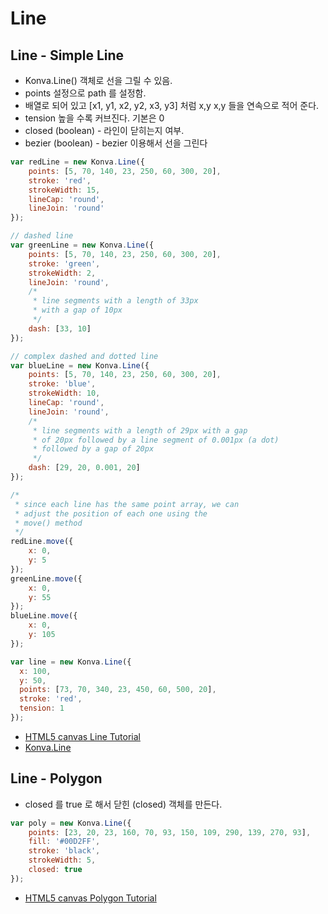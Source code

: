 # Line
## Line - Simple Line
* Konva.Line() 객체로 선을 그릴 수 있음.
* points 설정으로 path 를 설정함.
* 배열로 되어 있고 [x1, y1, x2, y2, x3, y3] 처럼 x,y x,y 들을 연속으로 적어 준다.
* tension 높을 수록 커브진다. 기본은 0
* closed (boolean) - 라인이 닫히는지 여부.
* bezier (boolean) - bezier 이용해서 선을 그린다

```javascript
var redLine = new Konva.Line({
    points: [5, 70, 140, 23, 250, 60, 300, 20],
    stroke: 'red',
    strokeWidth: 15,
    lineCap: 'round',
    lineJoin: 'round'
});

// dashed line
var greenLine = new Konva.Line({
    points: [5, 70, 140, 23, 250, 60, 300, 20],
    stroke: 'green',
    strokeWidth: 2,
    lineJoin: 'round',
    /*
     * line segments with a length of 33px
     * with a gap of 10px
     */
    dash: [33, 10]
});

// complex dashed and dotted line
var blueLine = new Konva.Line({
    points: [5, 70, 140, 23, 250, 60, 300, 20],
    stroke: 'blue',
    strokeWidth: 10,
    lineCap: 'round',
    lineJoin: 'round',
    /*
     * line segments with a length of 29px with a gap
     * of 20px followed by a line segment of 0.001px (a dot)
     * followed by a gap of 20px
     */
    dash: [29, 20, 0.001, 20]
});

/*
 * since each line has the same point array, we can
 * adjust the position of each one using the
 * move() method
 */
redLine.move({
    x: 0,
    y: 5
});
greenLine.move({
    x: 0,
    y: 55
});
blueLine.move({
    x: 0,
    y: 105
});
```

```javascript
var line = new Konva.Line({
  x: 100,
  y: 50,
  points: [73, 70, 340, 23, 450, 60, 500, 20],
  stroke: 'red',
  tension: 1
});
```

* [HTML5 canvas Line Tutorial](https://konvajs.org/docs/shapes/Line_-_Simple_Line.html)
* [Konva.Line](https://konvajs.org/api/Konva.Line.html)

## Line - Polygon
* closed 를 true 로 해서 닫힌 (closed) 객체를 만든다.

```javascript
var poly = new Konva.Line({
    points: [23, 20, 23, 160, 70, 93, 150, 109, 290, 139, 270, 93],
    fill: '#00D2FF',
    stroke: 'black',
    strokeWidth: 5,
    closed: true
});
```
* [HTML5 canvas Polygon Tutorial](https://konvajs.org/docs/shapes/Line_-_Polygon.html)